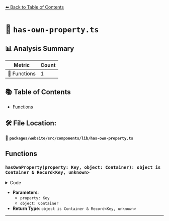 [⬅️ Back to Table of Contents](../../../../../index.md)

# 📄 `has-own-property.ts`

## 📊 Analysis Summary

| Metric | Count |
|--------|-------|
| 🔧 Functions | 1 |

## 📚 Table of Contents

- [Functions](#functions)

## 🛠️ File Location:
📂 **`packages/website/src/components/lib/has-own-property.ts`**

## Functions

### `hasOwnProperty(property: Key, object: Container): object is Container & Record<Key, unknown>`

<details><summary>Code</summary>

```ts
export function hasOwnProperty<
  Container extends object,
  Key extends PropertyKey,
>(
  property: Key,
  object: Container,
): object is Container & Record<Key, unknown> {
  return property in object;
}
```
</details>

- **Parameters**:
  - `property: Key`
  - `object: Container`
- **Return Type**: `object is Container & Record<Key, unknown>`

---